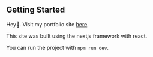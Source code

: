 ## Getting Started

Hey👋. Visit my portfolio site [here](http://www.maximhuesler.com/).


This site was built using the nextjs framework with react.

You can run the project with `npm run dev`.
